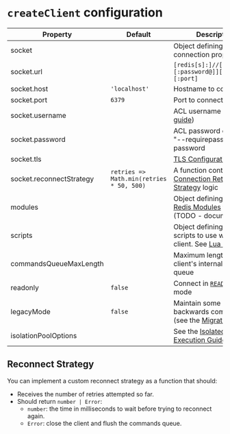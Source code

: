 # `createClient` configuration

| Property                 | Default                                   | Description                                                                                      |
|--------------------------|-------------------------------------------|--------------------------------------------------------------------------------------------------|
| socket                   |                                           | Object defining socket connection properties                                                     |
| socket.url               |                                           | `[redis[s]:]//[[username][:password@]][host][:port]`                                             |
| socket.host              | `'localhost'`                             | Hostname to connect to                                                                           |
| socket.port              | `6379`                                    | Port to connect to                                                                               |
| socket.username          |                                           | ACL username ([see ACL guide](https://redis.io/topics/acl))                                      |
| socket.password          |                                           | ACL password or the old "--requirepass" password                                                 |
| socket.tls               |                                           | [TLS Configuration](https://nodejs.org/api/tls.html#tls_tls_connect_options_callback)            |
| socket.reconnectStrategy | `retries => Math.min(retries * 50, 500)`  | A function containing the [Connection Retry Strategy](#retry-strategy) logic                     |
| modules                  |                                           | Object defining which [Redis Modules](https://redis.io/modules) to include (TODO - document)     |
| scripts                  |                                           | Object defining Lua scripts to use with this client.  See [Lua Scripts](../README.md#lua-scripts)|
| commandsQueueMaxLength   |                                           | Maximum length of the client's internal command queue                                            |
| readonly                 | `false`                                   | Connect in [`READONLY`](https://redis.io/commands/readonly) mode                                 |
| legacyMode               | `false`                                   | Maintain some backwards compatibility (see the [Migration Guide](v3-to-v4.md))                   |
| isolationPoolOptions     |                                           | See the [Isolated Execution Guide](./isolated-execution.md)                                      |

## Reconnect Strategy

You can implement a custom reconnect strategy as a function that should:

- Receives the number of retries attempted so far.
- Should return `number | Error`:
    - `number`: the time in milliseconds to wait before trying to reconnect again.
    - `Error`: close the client and flush the commands queue.
